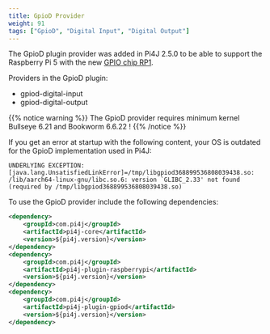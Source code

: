 ```yaml
---
title: GpioD Provider
weight: 91
tags: ["GpioD", "Digital Input", "Digital Output"]
---
```


The GpioD plugin provider was added in Pi4J 2.5.0 to be able to support the Raspberry Pi 5 with the new [GPIO chip RP1](https://www.raspberrypi.com/documentation/microcontrollers/rp1.html).

Providers in the GpioD plugin:

* gpiod-digital-input
* gpiod-digital-output

{{% notice warning %}}
The GpioD provider requires minimum kernel Bullseye 6.21 and Bookworm 6.6.22 !
{{% /notice %}}

If you get an error at startup with the following content, your OS is outdated for the GpioD implementation used in Pi4J:

```shell
UNDERLYING EXCEPTION: [java.lang.UnsatisfiedLinkError]=/tmp/libgpiod368899536808039438.so: /lib/aarch64-linux-gnu/libc.so.6: version `GLIBC_2.33' not found (required by /tmp/libgpiod368899536808039438.so)
```

To use the GpioD provider include the following dependencies:

``` xml
<dependency>
    <groupId>com.pi4j</groupId>
    <artifactId>pi4j-core</artifactId>
    <version>${pi4j.version}</version>
</dependency>
<dependency>
    <groupId>com.pi4j</groupId>
    <artifactId>pi4j-plugin-raspberrypi</artifactId>
    <version>${pi4j.version}</version>
</dependency>
<dependency>
    <groupId>com.pi4j</groupId>
    <artifactId>pi4j-plugin-gpiod</artifactId>
    <version>${pi4j.version}</version>
</dependency>
```